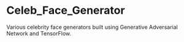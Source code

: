 # Celeb_Face_Generator
Various celebrity face generators built using Generative Adversarial Network and TensorFlow.
